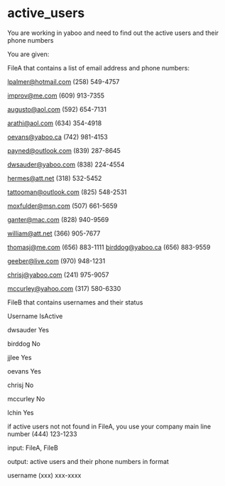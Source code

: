 # active_users

You are working in yaboo and need to find out the active users and their phone numbers

You are given:

FileA that contains a list of email address and phone numbers:

lpalmer@hotmail.com (258) 549-4757

improv@me.com (609) 913-7355

augusto@aol.com (592) 654-7131

arathi@aol.com (634) 354-4918

oevans@yaboo.ca (742) 981-4153

payned@outlook.com (839) 287-8645

dwsauder@yaboo.com (838) 224-4554

hermes@att.net (318) 532-5452

tattooman@outlook.com (825) 548-2531

moxfulder@msn.com (507) 661-5659

ganter@mac.com (828) 940-9569

william@att.net (366) 905-7677

thomasj@me.com (656) 883-1111
birddog@yaboo.ca (656) 883-9559

geeber@live.com (970) 948-1231

chrisj@yaboo.com (241) 975-9057

mccurley@yahoo.com (317) 580-6330

FileB that contains usernames and their status

Username IsActive

dwsauder Yes

birddog No

jjlee Yes

oevans Yes

chrisj No

mccurley No

lchin Yes
 

if active users not not found in FileA, you use your company main line number (444) 123-1233

input: FileA, FileB

output: active users and their phone numbers in format

username (xxx) xxx-xxxx
